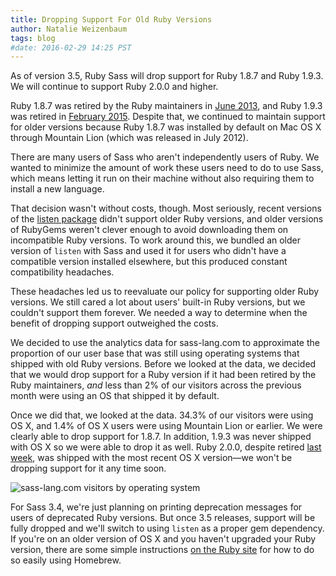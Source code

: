 ```yaml
---
title: Dropping Support For Old Ruby Versions
author: Natalie Weizenbaum
tags: blog
#date: 2016-02-29 14:25 PST
---
```


As of version 3.5, Ruby Sass will drop support for Ruby 1.8.7 and Ruby 1.9.3. We
will continue to support Ruby 2.0.0 and higher.

Ruby 1.8.7 was retired by the Ruby maintainers in [June
2013](https://www.ruby-lang.org/en/news/2013/06/30/we-retire-1-8-7/), and Ruby
1.9.3 was retired in [February
2015](https://www.ruby-lang.org/en/news/2015/02/23/support-for-ruby-1-9-3-has-ended/).
Despite that, we continued to maintain support for older versions because Ruby
1.8.7 was installed by default on Mac OS X through Mountain Lion (which was
released in July 2012).

There are many users of Sass who aren't independently users of Ruby. We wanted
to minimize the amount of work these users need to do to use Sass, which means
letting it run on their machine without also requiring them to install a new
language.

That decision wasn't without costs, though. Most seriously, recent versions of
the [listen package](https://github.com/guard/listen) didn't support older Ruby
versions, and older versions of RubyGems weren't clever enough to avoid
downloading them on incompatible Ruby versions. To work around this, we bundled
an older version of `listen` with Sass and used it for users who didn't have a
compatible version installed elsewhere, but this produced constant compatibility
headaches.

These headaches led us to reevaluate our policy for supporting older Ruby
versions. We still cared a lot about users' built-in Ruby versions, but we
couldn't support them forever. We needed a way to determine when the benefit of
dropping support outweighed the costs.

We decided to use the analytics data for sass-lang.com to approximate the
proportion of our user base that was still using operating systems that shipped
with old Ruby versions. Before we looked at the data, we decided that we would
drop support for a Ruby version if it had been retired by the Ruby maintainers,
_and_ less than 2% of our visitors across the previous month were using an OS
that shipped it by default.

Once we did that, we looked at the data. 34.3% of our visitors were using OS X,
and 1.4% of OS X users were using Mountain Lion or earlier. We were clearly able
to drop support for 1.8.7. In addition, 1.9.3 was never shipped with OS X so we
were able to drop it as well. Ruby 2.0.0, despite retired [last
week](https://www.ruby-lang.org/en/news/2016/02/24/support-plan-of-ruby-2-0-0-and-2-1/),
was shipped with the most recent OS X version—we won't be dropping support for
it any time soon.

<img class="center" src="/assets/img/blog/006-sass-visitors.png" alt="sass-lang.com visitors by operating system">

For Sass 3.4, we're just planning on printing deprecation messages for users of
deprecated Ruby versions. But once 3.5 releases, support will be fully dropped
and we'll switch to using `listen` as a proper gem dependency. If you're on an
older version of OS X and you haven't upgraded your Ruby version, there are some
simple instructions [on the Ruby
site](https://www.ruby-lang.org/en/documentation/installation/#homebrew) for how
to do so easily using Homebrew.

